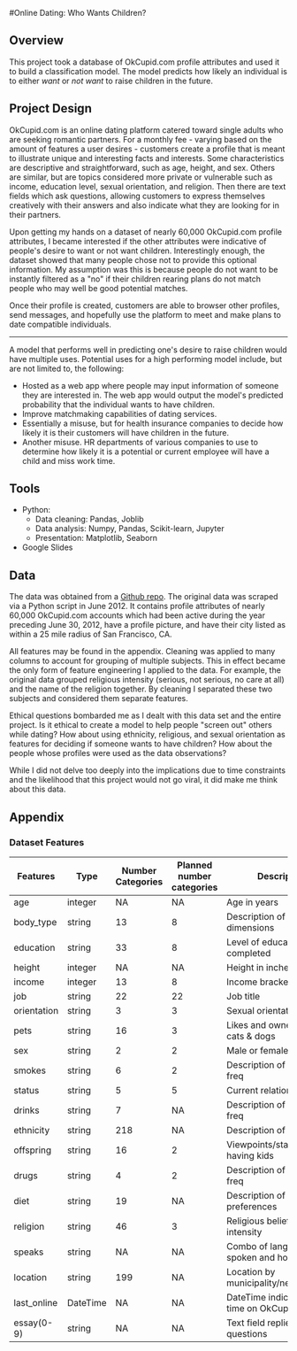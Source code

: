 #Online Dating: Who Wants Children?

## Overview

This project took a database of OkCupid.com profile attributes and used it to build a classification model. The model predicts how likely an individual is to either *want* or *not want* to raise children in the future.

## Project Design

OkCupid.com is an online dating platform catered toward single adults who are seeking romantic partners. For a monthly fee - varying based on the amount of features a user desires - customers create a profile that is meant to illustrate unique and interesting facts and interests. Some characteristics are descriptive and straightforward, such as age, height, and sex. Others are similar, but are topics considered more private or vulnerable such as income, education level, sexual orientation, and religion. Then there are text fields which ask questions, allowing customers to express themselves creatively with their answers and also indicate what they are looking for in their partners.

Upon getting my hands on a dataset of nearly 60,000 OkCupid.com profile attributes, I became interested if the other attributes were indicative of people's desire to want or not want children. Interestingly enough, the dataset showed that many people chose not to provide this optional information. My assumption was this is because people do not want to be instantly filtered as a "no" if their children rearing plans do not match people who may well be good potential matches.

Once their profile is created, customers are able to browser other profiles, send messages, and hopefully use the platform to meet and make plans to date compatible individuals.

-----

A model that performs well in predicting one's desire to raise children would have multiple uses. Potential uses for a high performing model include, but are not limited to, the following:

* Hosted as a web app where people may input information of someone they are interested in. The web app would output the model's predicted probability that the individual wants to have children.
* Improve matchmaking capabilities of dating services.
* Essentially a misuse, but for health insurance companies to decide how likely it is their customers will have children in the future.
* Another misuse. HR departments of various companies to use to determine how likely it is a potential or current employee will have a child and miss work time.


## Tools

* Python:
  * Data cleaning: Pandas, Joblib
  * Data analysis: Numpy, Pandas, Scikit-learn, Jupyter
  * Presentation: Matplotlib, Seaborn
* Google Slides

## Data

The data was obtained from a [Github repo](https://github.com/rudeboybert/JSE_OkCupid). The original data was scraped via a Python script in June 2012. It contains profile attributes of nearly 60,000 OkCupid.com accounts which had been active during the year preceding June 30, 2012, have a profile picture, and have their city listed as within a 25 mile radius of San Francisco, CA.

All features may be found in the appendix. Cleaning was applied to many columns to account for grouping of multiple subjects. This in effect became the only form of feature engineering I applied to the data. For example, the original data grouped religious intensity (serious, not serious, no care at all) and the name of the religion together. By cleaning I separated these two subjects and considered them separate features.

Ethical questions bombarded me as I dealt with this data set and the entire project. Is it ethical to create a model to help people "screen out" others while dating? How about using ethnicity, religious, and sexual orientation as features for deciding if someone wants to have children? How about the people whose profiles were used as the data observations?

While I did not delve too deeply into the implications due to time constraints and the likelihood that this project would not go viral, it did make me think about this data.



## Appendix

### Dataset Features

Features | Type | Number Categories | Planned number categories | Description | Used in Model | Availability for Profiles
--- | --- | --- | --- | --- | --- | ---
age           | integer | NA | NA | Age in years                    | Y | All
body_type     | string  | 13 | 8  | Description of body dimensions  | N | Nearly all
education     | string  | 33 | 8  | Level of education completed    | N | Nearly all
height        | integer | NA | NA | Height in inches                | N | All
income        | integer | 13 | 8  | Income bracket / tier           | N | All
job           | string  | 22 | 22 | Job title                       | N | Most
orientation   | string  | 3  | 3  | Sexual orientation              | Y | All
pets          | string  | 16 | 3  | Likes and ownership of cats & dogs | N | Over half
sex           | string  | 2  | 2  | Male or female                  | Y | All
smokes        | string  | 6  | 2  | Description of  smoking freq    | Y | Nearly all
status        | string  | 5  | 5  | Current relationship status     | Y | All
drinks        | string  | 7  | NA | Description of drinking freq    | Y | Nearly all
ethnicity     | string  | 218 | NA | Description of ethnicity        | N | Most
offspring     | string  | 16 | 2  | Viewpoints/status of having kids | Target | Less than half
drugs         | string  | 4  | 2  | Description of drug use freq    | Y  | Most
diet          | string  | 19 | NA | Description of dietary preferences | N | Over half
religion      | string  | 46 | 3  | Religious beliefs and intensity | Y | Over half
speaks        | string  | NA | NA | Combo of languages spoken and how well | N | Nearly all
location      | string  | 199 | NA | Location by municipality/neighborhood | N | All
last_online   | DateTime | NA | NA | DateTime indicating last time on OkCupid | N | All
essay(0-9)    | string  | NA | NA | Text field replies to questions | N | Many missing 